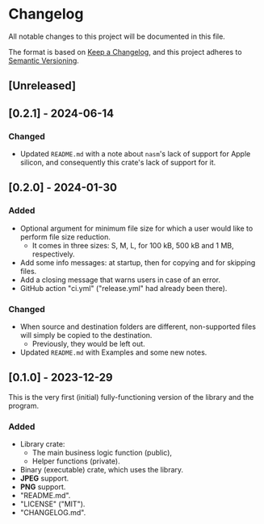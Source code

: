 # Changelog

All notable changes to this project will be documented in this file.

The format is based on [Keep a Changelog](https://keepachangelog.com/en/1.1.0/),
and this project adheres to [Semantic Versioning](https://semver.org/spec/v2.0.0.html).

## [Unreleased]

## [0.2.1] - 2024-06-14

### Changed

- Updated `README.md` with a note about `nasm`'s lack of support for Apple silicon, and consequently this crate's
  lack of support for it.

## [0.2.0] - 2024-01-30

### Added

- Optional argument for minimum file size for which a user would like to perform file size reduction.
  - It comes in three sizes: S, M, L, for 100 kB, 500 kB and 1 MB, respectively.
- Add some info messages: at startup, then for copying and for skipping files.
- Add a closing message that warns users in case of an error.
- GitHub action "ci.yml" ("release.yml" had already been there).

### Changed

- When source and destination folders are different, non-supported files will simply be copied to the destination.
  - Previously, they would be left out.
- Updated `README.md` with Examples and some new notes.

## [0.1.0] - 2023-12-29
This is the very first (initial) fully-functioning version of the library and the program.

### Added

- Library crate:
  - The main business logic function (public),
  - Helper functions (private).
- Binary (executable) crate, which uses the library.
- **JPEG** support.
- **PNG** support.
- "README.md".
- "LICENSE" ("MIT").
- "CHANGELOG.md".
